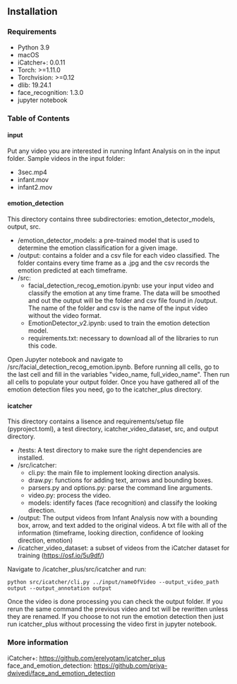 ## Installation

### 

### Requirements

- Python 3.9
- macOS 
- iCatcher+: 0.0.11
- Torch: >=1.11.0
- Torchvision: >=0.12
- dlib: 19.24.1
- face_recognition: 1.3.0
- jupyter notebook

### Table of Contents
#### input
Put any video you are interested in running Infant Analysis on in the input folder.
Sample videos in the input folder:
- 3sec.mp4
- infant.mov
- infant2.mov

#### emotion_detection
This directory contains three subdirectories: emotion_detector_models, output, src.
- /emotion_detector_models: a pre-trained model that is used to determine the emotion classification for a given image.
- /output: contains a folder and a csv file for each video classified. The folder contains every time frame as a .jpg 
and the csv records the emotion predicted at each timeframe.
- /src: 
    - facial_detection_recog_emotion.ipynb: use your input video and classify the emotion at any time frame. 
    The data will be smoothed and out the output will be the folder and csv file found in /output. 
    The name of the folder and csv is the name of the input video without the video format.
    - EmotionDetector_v2.ipynb: used to train the emotion detection model. 
    - requirements.txt: necessary to download all of the libraries to  run this code.

Open Jupyter notebook and navigate to /src/facial_detection_recog_emotion.ipynb. 
Before running all cells, go to the last cell and fill in the variables "video_name, full_video_name".
Then run all cells to populate your output folder. Once you have gathered all of the emotion detection 
files you need, go to the icatcher_plus directory.

#### icatcher
This directory contains a lisence and requirements/setup file (pyproject.toml), a test directory, icatcher_video_dataset, src, and output directory. 
 - /tests: A test directory to make sure the right dependencies are installed.
 - /src/icatcher: 
    - cli.py: the main file to implement looking direction analysis.
    - draw.py: functions for adding text, arrows and bounding boxes.
    - parsers.py and options.py: parse the command line arguments.
    - video.py: process the video.
    - models: identify faces (face recognition) and classify the looking direction.
 - /output: The output videos from Infant Analysis now with a bounding box, arrow, and text added to the original videos.
 A txt file with all of the information (timeframe, looking direction, confidence of looking direction, emotion)
 - /icatcher_video_dataset: a subset of videos from the iCatcher dataset for training (https://osf.io/5u9df/)
 
 Navigate to /icatcher_plus/src/icatcher and run: 
 ```
 python src/icatcher/cli.py ../input/nameOfVideo --output_video_path output --output_annotation output
```
 Once the video is done processing you can check the output folder. 
 If you rerun the same command the previous video and txt will be rewritten unless they are renamed.
 If you choose to not run the emotion detection then just run icatcher_plus without processing the video first in jupyter notebook.  

### More information
iCatcher+: https://github.com/erelyotam/icatcher_plus
face_and_emotion_detection: https://github.com/priya-dwivedi/face_and_emotion_detection

